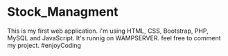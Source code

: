 # Stock_Managment
This is my first web application.
i'm using HTML, CSS, Bootstrap, PHP, MySQL and JavaScript.
It's runnig on WAMPSERVER.
feel free to comment my project. 
#enjoyCoding
